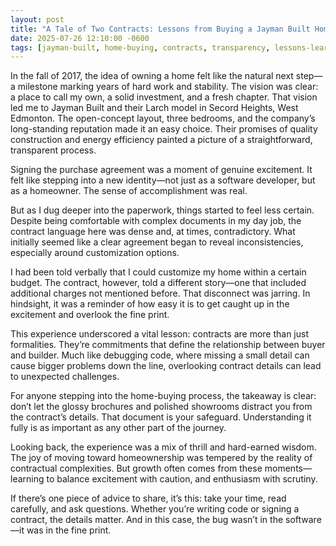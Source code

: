 ```yaml
---
layout: post
title: "A Tale of Two Contracts: Lessons from Buying a Jayman Built Home"
date: 2025-07-26 12:10:00 -0600
tags: [jayman-built, home-buying, contracts, transparency, lessons-learned]
---
```


In the fall of 2017, the idea of owning a home felt like the natural next step—a milestone marking years of hard work and stability. The vision was clear: a place to call my own, a solid investment, and a fresh chapter. That vision led me to Jayman Built and their Larch model in Secord Heights, West Edmonton. The open-concept layout, three bedrooms, and the company’s long-standing reputation made it an easy choice. Their promises of quality construction and energy efficiency painted a picture of a straightforward, transparent process.

Signing the purchase agreement was a moment of genuine excitement. It felt like stepping into a new identity—not just as a software developer, but as a homeowner. The sense of accomplishment was real.

But as I dug deeper into the paperwork, things started to feel less certain. Despite being comfortable with complex documents in my day job, the contract language here was dense and, at times, contradictory. What initially seemed like a clear agreement began to reveal inconsistencies, especially around customization options.

I had been told verbally that I could customize my home within a certain budget. The contract, however, told a different story—one that included additional charges not mentioned before. That disconnect was jarring. In hindsight, it was a reminder of how easy it is to get caught up in the excitement and overlook the fine print.

This experience underscored a vital lesson: contracts are more than just formalities. They’re commitments that define the relationship between buyer and builder. Much like debugging code, where missing a small detail can cause bigger problems down the line, overlooking contract details can lead to unexpected challenges.

For anyone stepping into the home-buying process, the takeaway is clear: don’t let the glossy brochures and polished showrooms distract you from the contract’s details. That document is your safeguard. Understanding it fully is as important as any other part of the journey.

Looking back, the experience was a mix of thrill and hard-earned wisdom. The joy of moving toward homeownership was tempered by the reality of contractual complexities. But growth often comes from these moments—learning to balance excitement with caution, and enthusiasm with scrutiny.

If there’s one piece of advice to share, it’s this: take your time, read carefully, and ask questions. Whether you’re writing code or signing a contract, the details matter. And in this case, the bug wasn’t in the software—it was in the fine print.